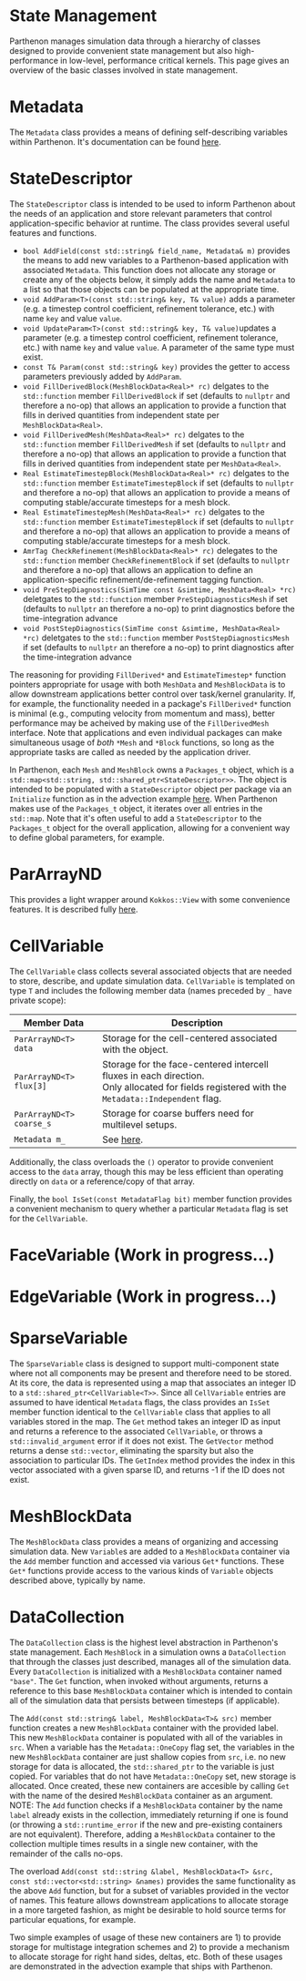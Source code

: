# State Management

Parthenon manages simulation data through a hierarchy of classes designed to provide convenient state management but also high-performance in low-level, performance critical kernels.  This page gives an overview of the basic classes involved in state management.

# Metadata

The `Metadata` class provides a means of defining self-describing variables within Parthenon.  It's documentation can be found [here](Metadata.md).

# StateDescriptor

The `StateDescriptor` class is intended to be used to inform Parthenon about the needs of an application and store relevant parameters that control application-specific behavior at runtime.  The class provides several useful features and functions.
* `bool AddField(const std::string& field_name, Metadata& m)` provides the means to add new variables to a Parthenon-based application with associated `Metadata`.  This function does not allocate any storage or create any of the objects below, it simply adds the name and `Metadata` to a list so that those objects can be populated at the appropriate time.
* `void AddParam<T>(const std::string& key, T& value)` adds a parameter (e.g. a timestep control coefficient, refinement tolerance, etc.) with name `key` and value `value`.
* `void UpdateParam<T>(const std::string& key, T& value)`updates a parameter (e.g. a timestep control coefficient, refinement tolerance, etc.) with name `key` and value `value`. A parameter of the same type must exist.
* `const T& Param(const std::string& key)` provides the getter to access parameters previously added by `AddParam`.
* `void FillDerivedBlock(MeshBlockData<Real>* rc)` delgates to the `std::function` member `FillDerivedBlock` if set (defaults to `nullptr` and therefore a no-op) that allows an application to provide a function that fills in derived quantities from independent state per `MeshBlockData<Real>`.
* `void FillDerivedMesh(MeshData<Real>* rc)` delgates to the `std::function` member `FillDerivedMesh` if set (defaults to `nullptr` and therefore a no-op) that allows an application to provide a function that fills in derived quantities from independent state per `MeshData<Real>`.
* `Real EstimateTimestepBlock(MeshBlockData<Real>* rc)` delgates to the `std::function` member `EstimateTimestepBlock` if set (defaults to `nullptr` and therefore a no-op) that allows an application to provide a means of computing stable/accurate timesteps for a mesh block.
* `Real EstimateTimestepMesh(MeshData<Real>* rc)` delgates to the `std::function` member `EstimateTimestepBlock` if set (defaults to `nullptr` and therefore a no-op) that allows an application to provide a means of computing stable/accurate timesteps for a mesh block.
* `AmrTag CheckRefinement(MeshBlockData<Real>* rc)` delegates to the `std::function` member `CheckRefinementBlock` if set (defaults to `nullptr` and therefore a no-op) that allows an application to define an application-specific refinement/de-refinement tagging function.
* `void PreStepDiagnostics(SimTime const &simtime, MeshData<Real> *rc)` deletgates to the `std::function` member `PreStepDiagnosticsMesh` if set (defaults to `nullptr` an therefore a no-op) to print diagnostics before the time-integration advance
* `void PostStepDiagnostics(SimTime const &simtime, MeshData<Real> *rc)` deletgates to the `std::function` member `PostStepDiagnosticsMesh` if set (defaults to `nullptr` an therefore a no-op) to print diagnostics after the time-integration advance

The reasoning for providing `FillDerived*` and `EstimateTimestep*` function pointers appropriate for usage with both `MeshData` and `MeshBlockData` is to allow downstream applications better control over task/kernel granularity.  If, for example, the functionality needed in a package's `FillDerived*` function is minimal (e.g., computing velocity from momentum and mass), better performance may be acheived by making use of the `FillDerivedMesh` interface.  Note that applications and even individual packages can make simultaneous usage of _both_ `*Mesh` and `*Block` functions, so long as the appropriate tasks are called as needed by the application driver.

In Parthenon, each `Mesh` and `MeshBlock` owns a `Packages_t` object, which is a `std::map<std::string, std::shared_ptr<StateDescriptor>>`.  The object is intended to be populated with a `StateDescriptor` object per package via an `Initialize` function as in the advection example [here](../example/advection/advection.cpp).  When Parthenon makes use of the `Packages_t` object, it iterates over all entries in the `std::map`.  Note that it's often useful to add a `StateDescriptor` to the `Packages_t` object for the overall application, allowing for a convenient way to define global parameters, for example.

# ParArrayND

This provides a light wrapper around `Kokkos::View` with some convenience features.  It is described fully [here](../parthenon_arrays.md).

# CellVariable

The `CellVariable` class collects several associated objects that are needed to store, describe, and update simulation data.  `CellVariable` is templated on type `T` and includes the following member data (names preceded by `_` have private scope):

| Member Data | Description |
|-|-|
| `ParArrayND<T> data` | Storage for the cell-centered associated with the object. |
| `ParArrayND<T> flux[3]` | Storage for the face-centered intercell fluxes in each direction.<br>Only allocated for fields registered with the `Metadata::Independent` flag. |
| `ParArrayND<T> coarse_s` | Storage for coarse buffers need for multilevel setups. |
| `Metadata m_` | See [here](Metadata.md). |

Additionally, the class overloads the `()` operator to provide convenient access to the `data` array, though this may be less efficient than operating directly on `data` or a reference/copy of that array.

Finally, the `bool IsSet(const MetadataFlag bit)` member function provides a convenient mechanism to query whether a particular `Metadata` flag is set for the `CellVariable`.

# FaceVariable (Work in progress...)

# EdgeVariable (Work in progress...)

# SparseVariable

The `SparseVariable` class is designed to support multi-component state where not all components may be present and therefore need to be stored.  At its core, the data is represented using a map that associates an integer ID to a `std::shared_ptr<CellVariable<T>>`.  Since all `CellVariable` entries are assumed to have identical `Metadata` flags, the class provides an `IsSet` member function identical to the `CellVariable` class that applies to all variables stored in the map.  The `Get` method takes an integer ID as input and returns a reference to the associated `CellVariable`, or throws a `std::invalid_argument` error if it does not exist.  The `GetVector` method returns a dense `std::vector`, eliminating the sparsity but also the association to particular IDs.  The `GetIndex` method provides the index in this vector associated with a given sparse ID, and returns -1 if the ID does not exist.

# MeshBlockData

The `MeshBlockData` class provides a means of organizing and accessing simulation data.  New `Variable`s are added to a `MeshBlockData` container via the `Add` member function and accessed via various `Get*` functions.  These `Get*` functions provide access to the various kinds of `Variable` objects described above, typically by name.

# DataCollection

The `DataCollection` class is the highest level abstraction in Parthenon's state management.  Each `MeshBlock` in a simulation owns a `DataCollection` that through the classes just described, manages all of the simulation data.  Every `DataCollection` is initialized with a `MeshBlockData` container named `"base"`.  The `Get` function, when invoked without arguments, returns a reference to this base `MeshBlockData` container which is intended to contain all of the simulation data that persists between timesteps (if applicable).

The `Add(const std::string& label, MeshBlockData<T>& src)` member function creates a new `MeshBlockData` container with the provided label.  This new `MeshBlockData` container is populated with all of the variables in `src`.  When a variable has the `Metadata::OneCopy` flag set, the variables in the new `MeshBlockData` container are just shallow copies from `src`, i.e. no new storage for data is allocated, the `std::shared_ptr` to the variable is just copied.  For variables that do not have `Metadata::OneCopy` set, new storage is allocated.  Once created, these new containers are accesible by calling `Get` with the name of the desired `MeshBlockData` container as an argument.  NOTE: The `Add` function checks if a `MeshBlockData` container by the name `label` already exists in the collection, immediately returning if one is found (or throwing a `std::runtime_error` if the new and pre-existing containers are not equivalent).  Therefore, adding a `MeshBlockData` container to the collection multiple times results in a single new container, with the remainder of the calls no-ops.

The overload `Add(const std::string &label, MeshBlockData<T> &src, const std::vector<std::string> &names)` provides the same functionality as the above `Add` function, but for a subset of variables provided in the vector of names.  This feature allows downstream applications to allocate storage in a more targeted fashion, as might be desirable to hold source terms for particular equations, for example.

Two simple examples of usage of these new containers are 1) to provide storage for multistage integration schemes and 2) to provide a mechanism to allocate storage for right hand sides, deltas, etc.  Both of these usages are demonstrated in the advection example that ships with Parthenon.
